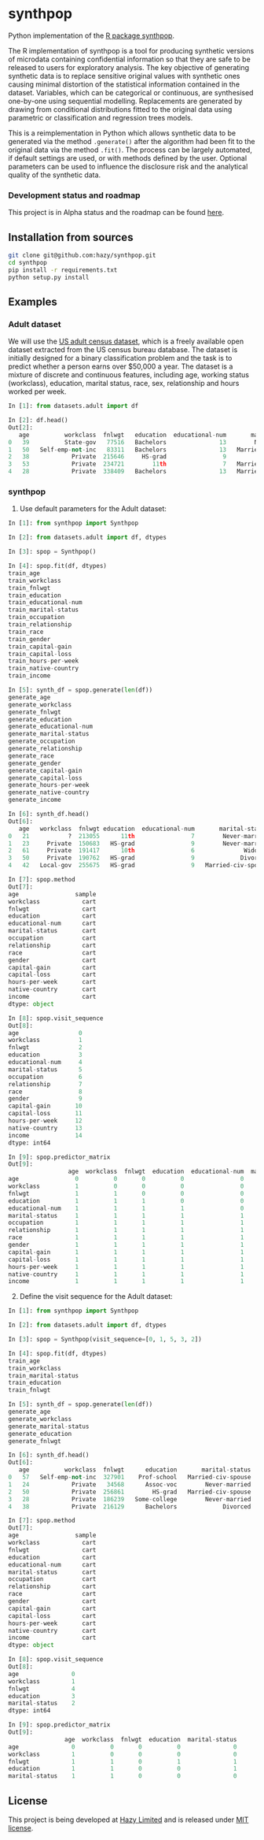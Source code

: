 # synthpop
Python implementation of the [R package synthpop](https://cran.r-project.org/web/packages/synthpop/index.html).

The R implementation of synthpop is a tool for producing synthetic versions of microdata containing confidential information so that they are safe to be released to users for exploratory analysis. The key objective of generating synthetic data is to replace sensitive original values with synthetic ones causing minimal distortion of the statistical information contained in the dataset. Variables, which can be categorical or continuous, are synthesised one-by-one using sequential modelling. Replacements are generated by drawing from conditional distributions fitted to the original data using parametric or classification and regression trees models.

This is a reimplementation in Python which allows synthetic data to be generated via the method `.generate()` after the algorithm had been fit to the original data via the method `.fit()`. The process can be largely automated, if default settings are used, or with methods defined by the user. Optional parameters can be used to influence the disclosure risk and the analytical quality of the synthetic data.


### Development status and roadmap
This project is in Alpha status and the roadmap can be found [here](ROADMAP.md).


## Installation from sources

```bash
git clone git@github.com:hazy/synthpop.git
cd synthpop
pip install -r requirements.txt
python setup.py install
```

## Examples


### Adult dataset
We will use the [US adult census dataset](datasets/README.md), which is a freely available open dataset extracted from the US census bureau database. The dataset is initially designed for a binary classification problem and the task is to predict whether a person earns over $50,000 a year. The dataset is a mixture of discrete and continuous features, including age, working status (workclass), education, marital status, race, sex, relationship and hours worked per week.


```Python
In [1]: from datasets.adult import df

In [2]: df.head()
Out[2]:
   age          workclass  fnlwgt   education  educational-num       marital-status          occupation    relationship    race   gender  capital-gain  capital-loss  hours-per-week  native-country  income
0   39          State-gov   77516   Bachelors               13        Never-married        Adm-clerical   Not-in-family   White     Male          2174             0              40   United-States   <=50K
1   50   Self-emp-not-inc   83311   Bachelors               13   Married-civ-spouse     Exec-managerial         Husband   White     Male             0             0              13   United-States   <=50K
2   38            Private  215646     HS-grad                9             Divorced   Handlers-cleaners   Not-in-family   White     Male             0             0              40   United-States   <=50K
3   53            Private  234721        11th                7   Married-civ-spouse   Handlers-cleaners         Husband   Black     Male             0             0              40   United-States   <=50K
4   28            Private  338409   Bachelors               13   Married-civ-spouse      Prof-specialty            Wife   Black   Female             0             0              40            Cuba   <=50K
```


### synthpop

1. Use default parameters for the Adult dataset:

```Python
In [1]: from synthpop import Synthpop

In [2]: from datasets.adult import df, dtypes

In [3]: spop = Synthpop()

In [4]: spop.fit(df, dtypes)
train_age
train_workclass
train_fnlwgt
train_education
train_educational-num
train_marital-status
train_occupation
train_relationship
train_race
train_gender
train_capital-gain
train_capital-loss
train_hours-per-week
train_native-country
train_income

In [5]: synth_df = spop.generate(len(df))
generate_age
generate_workclass
generate_fnlwgt
generate_education
generate_educational-num
generate_marital-status
generate_occupation
generate_relationship
generate_race
generate_gender
generate_capital-gain
generate_capital-loss
generate_hours-per-week
generate_native-country
generate_income

In [6]: synth_df.head()
Out[6]:
   age   workclass  fnlwgt education  educational-num       marital-status      occupation    relationship    race   gender  capital-gain  capital-loss  hours-per-week  native-country  income
0   21           ?  213055      11th                7        Never-married               ?   Not-in-family   Other   Female             0             0              30   United-States   <=50K
1   23     Private  150683   HS-grad                9        Never-married    Adm-clerical   Not-in-family   White   Female             0             0              40   United-States   <=50K
2   61     Private  191417      10th                6              Widowed           Sales   Not-in-family   Black   Female             0             0              32   United-States   <=50K
3   50     Private  190762   HS-grad                9             Divorced           Sales   Not-in-family   White     Male             0             0              60   United-States   <=50K
4   42   Local-gov  255675   HS-grad                9   Married-civ-spouse   Other-service         Husband   Black     Male             0             0              40   United-States   <=50K

In [7]: spop.method
Out[7]:
age                sample
workclass            cart
fnlwgt               cart
education            cart
educational-num      cart
marital-status       cart
occupation           cart
relationship         cart
race                 cart
gender               cart
capital-gain         cart
capital-loss         cart
hours-per-week       cart
native-country       cart
income               cart
dtype: object

In [8]: spop.visit_sequence
Out[8]:
age                 0
workclass           1
fnlwgt              2
education           3
educational-num     4
marital-status      5
occupation          6
relationship        7
race                8
gender              9
capital-gain       10
capital-loss       11
hours-per-week     12
native-country     13
income             14
dtype: int64

In [9]: spop.predictor_matrix
Out[9]:
                 age  workclass  fnlwgt  education  educational-num  marital-status  occupation  relationship  race  gender  capital-gain  capital-loss  hours-per-week  native-country  income
age                0          0       0          0                0               0           0             0     0       0             0             0               0               0       0
workclass          1          0       0          0                0               0           0             0     0       0             0             0               0               0       0
fnlwgt             1          1       0          0                0               0           0             0     0       0             0             0               0               0       0
education          1          1       1          0                0               0           0             0     0       0             0             0               0               0       0
educational-num    1          1       1          1                0               0           0             0     0       0             0             0               0               0       0
marital-status     1          1       1          1                1               0           0             0     0       0             0             0               0               0       0
occupation         1          1       1          1                1               1           0             0     0       0             0             0               0               0       0
relationship       1          1       1          1                1               1           1             0     0       0             0             0               0               0       0
race               1          1       1          1                1               1           1             1     0       0             0             0               0               0       0
gender             1          1       1          1                1               1           1             1     1       0             0             0               0               0       0
capital-gain       1          1       1          1                1               1           1             1     1       1             0             0               0               0       0
capital-loss       1          1       1          1                1               1           1             1     1       1             1             0               0               0       0
hours-per-week     1          1       1          1                1               1           1             1     1       1             1             1               0               0       0
native-country     1          1       1          1                1               1           1             1     1       1             1             1               1               0       0
income             1          1       1          1                1               1           1             1     1       1             1             1               1               1       0
```

2. Define the visit sequence for the Adult dataset:

```Python
In [1]: from synthpop import Synthpop

In [2]: from datasets.adult import df, dtypes

In [3]: spop = Synthpop(visit_sequence=[0, 1, 5, 3, 2])

In [4]: spop.fit(df, dtypes)
train_age
train_workclass
train_marital-status
train_education
train_fnlwgt

In [5]: synth_df = spop.generate(len(df))
generate_age
generate_workclass
generate_marital-status
generate_education
generate_fnlwgt

In [6]: synth_df.head()
Out[6]:
   age          workclass  fnlwgt      education       marital-status
0   57   Self-emp-not-inc  327901    Prof-school   Married-civ-spouse
1   24            Private   34568      Assoc-voc        Never-married
2   50            Private  256861        HS-grad   Married-civ-spouse
3   28            Private  186239   Some-college        Never-married
4   38            Private  216129      Bachelors             Divorced

In [7]: spop.method
Out[7]:
age                sample
workclass            cart
fnlwgt               cart
education            cart
educational-num      cart
marital-status       cart
occupation           cart
relationship         cart
race                 cart
gender               cart
capital-gain         cart
capital-loss         cart
hours-per-week       cart
native-country       cart
income               cart
dtype: object

In [8]: spop.visit_sequence
Out[8]:
age               0
workclass         1
fnlwgt            4
education         3
marital-status    2
dtype: int64

In [9]: spop.predictor_matrix
Out[9]:
                age  workclass  fnlwgt  education  marital-status
age               0          0       0          0               0
workclass         1          0       0          0               0
fnlwgt            1          1       0          1               1
education         1          1       0          0               1
marital-status    1          1       0          0               0
```


## License
This project is being developed at [Hazy Limited](https://hazy.com) and is released under [MIT license](License.md).
